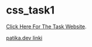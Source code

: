 # css_task1
[Click Here For The Task Website](https://tunakrdnz.github.io/css_task1/).

[patika.dev linki](https://app.patika.dev/courses/css/odev1)
